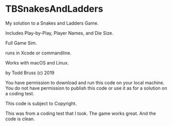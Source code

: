 # TBSnakesAndLadders
My solution to a Snakes and Ladders Game.

Includes Play-by-Play, Player Names, and Die Size.

Full Game Sim.

runs in Xcode or commandline.

Works with macOS and Linux.

by Todd Bruss
(c) 2019

You have permission to download and run this code on your local machine.
You do not have permission to publish this code or use it as for a solution on a coding test.

This code is subject to Copyright.

This was from a coding test that I took. The game works great. And the code is clean.
